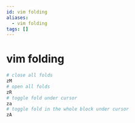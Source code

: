 ```yaml
---
id: vim folding
aliases:
  - vim folding
tags: []
---
```


# vim folding

```bash
# close all folds
zM
# open all folds
zR
# toggle fold under cursor
za
# toggle fold in the whole block under cursor
zA
```
